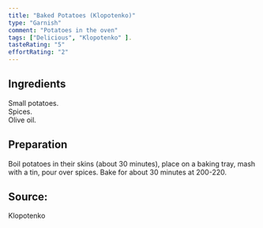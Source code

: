 ```yaml
---
title: "Baked Potatoes (Klopotenko)"
type: "Garnish"
comment: "Potatoes in the oven"
tags: ["Delicious", "Klopotenko" ].
tasteRating: "5"
effortRating: "2"
---
```


## Ingredients

Small potatoes.   
Spices.   
Olive oil.   
 

## Preparation

Boil potatoes in their skins (about 30 minutes), place on a baking tray, mash with a tin, pour over spices. Bake for about 30 minutes at 200-220.

## Source:
Klopotenko
